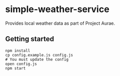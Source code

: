 # simple-weather-service

Provides local weather data as part of Project Aurae.

## Getting started
```
npm install
cp config.example.js config.js
# You must update the config
open config.js
npm start
```
